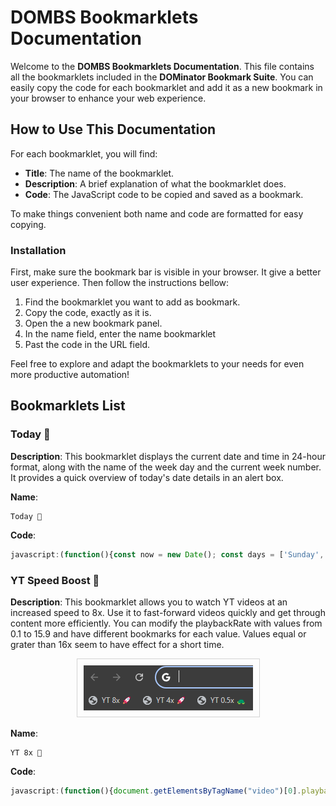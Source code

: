 # DOMBS Bookmarklets Documentation

Welcome to the **DOMBS Bookmarklets Documentation**. This file contains all the bookmarklets included in the **DOMinator Bookmark Suite**. You can easily copy the code for each bookmarklet and add it as a new bookmark in your browser to enhance your web experience.

## How to Use This Documentation

For each bookmarklet, you will find:
- **Title**: The name of the bookmarklet.
- **Description**: A brief explanation of what the bookmarklet does.
- **Code**: The JavaScript code to be copied and saved as a bookmark.

To make things convenient both name and code are formatted for easy copying.

### Installation

First, make sure the bookmark bar is visible in your browser. It give a better user experience. Then follow the instructions bellow:

1. Find the bookmarklet you want to add as bookmark.
2. Copy the code, exactly as it is. 
3. Open the a new bookmark panel. 
4. In the name field, enter the name bookmarklet
5. Past the code in the URL field.

Feel free to explore and adapt the bookmarklets to your needs for even more productive automation!

## Bookmarklets List

### Today 📅

**Description**: This bookmarklet displays the current date and time in 24-hour format, along with the name of the week day and the current week number. It provides a quick overview of today's date details in an alert box.

**Name**:
```
Today 📅
```

**Code**:
```js
javascript:(function(){const now = new Date(); const days = ['Sunday', 'Monday', 'Tuesday', 'Wednesday', 'Thursday', 'Friday', 'Saturday']; const weekNumber = Math.ceil(((now - new Date(now.getFullYear(), 0, 1)) / 86400000 + new Date(now.getFullYear(), 0, 1).getDay() + 1) / 7); const dateTimeString = `Today is: ${days[now.getDay()]}, Week ${weekNumber}\nDate: ${now.toLocaleDateString('en-GB')} Time: ${now.getHours()}:${String(now.getMinutes()).padStart(2, '0')}`; alert(dateTimeString);})();
```

### YT Speed Boost 🚀

**Description**: This bookmarklet allows you to watch YT videos at an increased speed to 8x. Use it to fast-forward videos quickly and get through content more efficiently. You can modify the playbackRate with values from 0.1 to 15.9 and have different bookmarks for each value. Values equal or grater than 16x seem to have effect for a short time.
<div style="text-align: center;">
    <img src="../docs/resources/yt_speed.png" alt="YT Bookmarklet screenshot" style="border: 1px solid lightgray; padding: 10px;" />
</div>

**Name**:
```
YT 8x 🚀
```

**Code**:
```js
javascript:(function(){document.getElementsByTagName("video")[0].playbackRate = 8})();
```